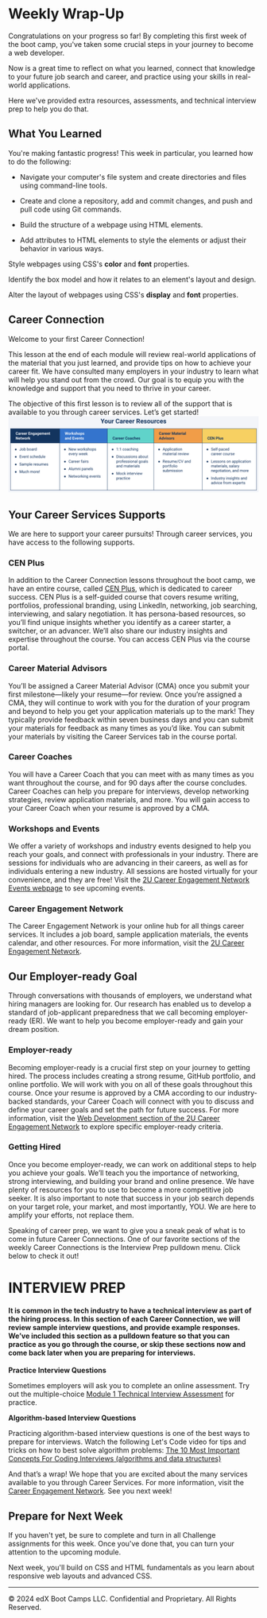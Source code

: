 # Weekly Wrap-Up
Congratulations on your progress so far! By completing this first week of the boot camp, you've taken some crucial steps in your journey to become a web developer.

Now is a great time to reflect on what you learned, connect that knowledge to your future job search and career, and practice using your skills in real-world applications.

Here we've provided extra resources, assessments, and technical interview prep to help you do that.

## What You Learned
You're making fantastic progress! This week in particular, you learned how to do the following:

* Navigate your computer's file system and create directories and files using command-line tools.

* Create and clone a repository, add and commit changes, and push and pull code using Git commands.

* Build the structure of a webpage using HTML elements.

* Add attributes to HTML elements to style the elements or adjust their behavior in various ways.

Style webpages using CSS's **color** and **font** properties.

Identify the box model and how it relates to an element's layout and design.

Alter the layout of webpages using CSS's **display** and **font** properties.

## Career Connection
Welcome to your first Career Connection!

This lesson at the end of each module will review real-world applications of the material that you just learned, and provide tips on how to achieve your career fit. We have consulted many employers in your industry to learn what will help you stand out from the crowd. Our goal is to equip you with the knowledge and support that you need to thrive in your career.

The objective of this first lesson is to review all of the support that is available to you through career services. Let’s get started!
![](../../../images/coding-career-connection-resources%20(1).png)

## Your Career Services Supports
We are here to support your career pursuits! Through career services, you have access to the following supports.

### CEN Plus
In addition to the Career Connection lessons throughout the boot camp, we have an entire course, called [CEN Plus](https://rise.articulate.com/share/yjD-ZcVvblNcNYCokY38pBUPng9TlATT#/), which is dedicated to career success. CEN Plus is a self-guided course that covers resume writing, portfolios, professional branding, using LinkedIn, networking, job searching, interviewing, and salary negotiation. It has persona-based resources, so you’ll find unique insights whether you identify as a career starter, a switcher, or an advancer. We’ll also share our industry insights and expertise throughout the course. You can access CEN Plus via the course portal.

### Career Material Advisors
You’ll be assigned a Career Material Advisor (CMA) once you submit your first milestone—likely your resume—for review. Once you’re assigned a CMA, they will continue to work with you for the duration of your program and beyond to help you get your application materials up to the mark! They typically provide feedback within seven business days and you can submit your materials for feedback as many times as you’d like. You can submit your materials by visiting the Career Services tab in the course portal.

### Career Coaches
You will have a Career Coach that you can meet with as many times as you want throughout the course, and for 90 days after the course concludes. Career Coaches can help you prepare for interviews, develop networking strategies, review application materials, and more. You will gain access to your Career Coach when your resume is approved by a CMA.

### Workshops and Events
We offer a variety of workshops and industry events designed to help you reach your goals, and connect with professionals in your industry. There are sessions for individuals who are advancing in their careers, as well as for individuals entering a new industry. All sessions are hosted virtually for your convenience, and they are free! Visit the [2U Career Engagement Network Events webpage](https://careernetwork.2u.com/events/) to see upcoming events.

### Career Engagement Network
The Career Engagement Network is your online hub for all things career services. It includes a job board, sample application materials, the events calendar, and other resources. For more information, visit the [2U Career Engagement Network](https://careernetwork.2u.com/).

## Our Employer-ready Goal
Through conversations with thousands of employers, we understand what hiring managers are looking for. Our research has enabled us to develop a standard of job-applicant preparedness that we call becoming employer-ready (ER). We want to help you become employer-ready and gain your dream position.

### Employer-ready
Becoming employer-ready is a crucial first step on your journey to getting hired. The process includes creating a strong resume, GitHub portfolio, and online portfolio. We will work with you on all of these goals throughout this course. Once your resume is approved by a CMA according to our industry-backed standards, your Career Coach will connect with you to discuss and define your career goals and set the path for future success. For more information, visit the [Web Development section of the 2U Career Engagement Network](https://careernetwork.2u.com/tools-and-resources/#:~:text=Web-,Development,-Intro%20to%20Career) to explore specific employer-ready criteria.

### Getting Hired
Once you become employer-ready, we can work on additional steps to help you achieve your goals. We’ll teach you the importance of networking, strong interviewing, and building your brand and online presence. We have plenty of resources for you to use to become a more competitive job seeker. It is also important to note that success in your job search depends on your target role, your market, and most importantly, YOU. We are here to amplify your efforts, not replace them.

Speaking of career prep, we want to give you a sneak peak of what is to come in future Career Connections. One of our favorite sections of the weekly Career Connections is the Interview Prep pulldown menu. Click below to check it out!

# INTERVIEW PREP
#### It is common in the tech industry to have a technical interview as part of the hiring process. In this section of each Career Connection, we will review sample interview questions, and provide example responses. We’ve included this section as a pulldown feature so that you can practice as you go through the course, or skip these sections now and come back later when you are preparing for interviews.

**Practice Interview Questions**

Sometimes employers will ask you to complete an online assessment. Try out the multiple-choice [Module 1 Technical Interview Assessment](https://forms.gle/pqVKbWpaowpiA2g4A) for practice.

**Algorithm-based Interview Questions**

Practicing algorithm-based interview questions is one of the best ways to prepare for interviews. Watch the following Let's Code video for tips and tricks on how to best solve algorithm problems: [The 10 Most Important Concepts For Coding Interviews (algorithms and data structures)
](https://www.youtube.com/watch?v=Ge0Udbws1kc)

And that’s a wrap! We hope that you are excited about the many services available to you through Career Services. For more information, visit the [Career Engagement Network](https://careernetwork.2u.com/). See you next week!

## Prepare for Next Week
If you haven't yet, be sure to complete and turn in all Challenge assignments for this week. Once you've done that, you can turn your attention to the upcoming module.

Next week, you'll build on CSS and HTML fundamentals as you learn about responsive web layouts and advanced CSS.

---
© 2024 edX Boot Camps LLC. Confidential and Proprietary. All Rights Reserved.
